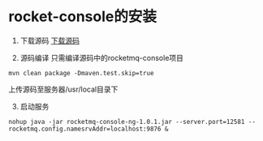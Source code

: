 # rocket-console的安装

1. 下载源码
[下载源码](https://github.com/apache/rocketmq-externals.git "下载源码")

2. 源码编译
只需编译源码中的rocketmq-console项目
```
mvn clean package -Dmaven.test.skip=true
```
上传源码至服务器/usr/local目录下

3.  启动服务
```
nohup java -jar rocketmq-console-ng-1.0.1.jar --server.port=12581 --rocketmq.config.namesrvAddr=localhost:9876 &
```
